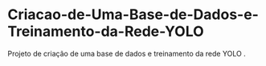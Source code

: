 # Criacao-de-Uma-Base-de-Dados-e-Treinamento-da-Rede-YOLO
Projeto de criação de uma base de dados e treinamento da rede YOLO . 
